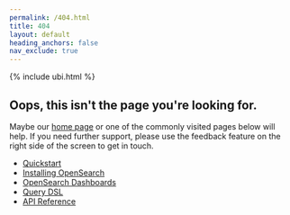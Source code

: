 ```yaml
---
permalink: /404.html
title: 404
layout: default
heading_anchors: false
nav_exclude: true
---
```

{% include ubi.html %}

## Oops, this isn't the page you're looking for. 

Maybe our [home page](https://opensearch.org/docs/latest) or one of the commonly visited pages below will help. If you need further support, please use the feedback feature on the right side of the screen to get in touch.

- [Quickstart]({{site.url}}{{site.baseurl}}/quickstart/)
- [Installing OpenSearch]({{site.url}}{{site.baseurl}}/install-and-configure/install-opensearch/index/)
- [OpenSearch Dashboards]({{site.url}}{{site.baseurl}}/dashboards/index/)
- [Query DSL]({{site.url}}{{site.baseurl}}/query-dsl/)
- [API Reference]({{site.url}}{{site.baseurl}}/api-reference/index/)


